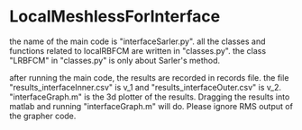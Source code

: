 # LocalMeshlessForInterface

the name of the main code is "interfaceSarler.py".
all the classes and functions related to localRBFCM are written in "classes.py".
the class "LRBFCM" in "classes.py" is only about Sarler's method.

after running the main code, the results are recorded in records file.
the file "results_interfaceInner.csv" is v_1 and "results_interfaceOuter.csv" is v_2.
"interfaceGraph.m" is the 3d plotter of the results.
Dragging the results into matlab and running "interfaceGraph.m" will do.
Please ignore RMS output of the grapher code.
